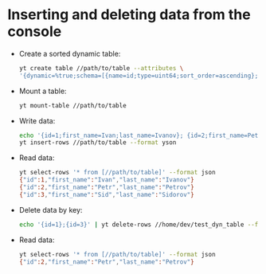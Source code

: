 # Inserting and deleting data from the console

- Create a sorted dynamic table:
   ```bash
   yt create table //path/to/table --attributes \
   '{dynamic=%true;schema=[{name=id;type=uint64;sort_order=ascending};{name=first_name;type=string};{name=last_name;type=string}]}'
   ```

- Mount a table:
   ```bash
   yt mount-table //path/to/table
   ```

- Write data:
   ```bash
   echo '{id=1;first_name=Ivan;last_name=Ivanov}; {id=2;first_name=Petr;last_name=Petrov};{id=3;first_name=Sid;last_name=Sidorov}' |
   yt insert-rows //path/to/table --format yson
   ```

- Read data:
   ```bash
   yt select-rows '* from [//path/to/table]' --format json
   {"id":1,"first_name":"Ivan","last_name":"Ivanov"}
   {"id":2,"first_name":"Petr","last_name":"Petrov"}
   {"id":3,"first_name":"Sid","last_name":"Sidorov"}
   ```

- Delete data by key:
   ```bash
   echo '{id=1};{id=3}' | yt delete-rows //home/dev/test_dyn_table --format yson
   ```
- Read data:
   ```bash
   yt select-rows '* from [//path/to/table]' --format json
   {"id":2,"first_name":"Petr","last_name":"Petrov"}
   ```



